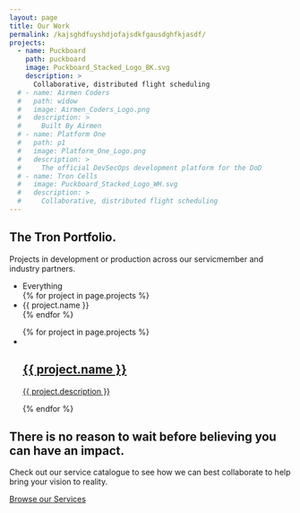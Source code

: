 ```yaml
---
layout: page
title: Our Work
permalink: /kajsghdfuyshdjofajsdkfgausdghfkjasdf/
projects:
  - name: Puckboard
    path: puckboard
    image: Puckboard_Stacked_Logo_BK.svg
    description: >
      Collaborative, distributed flight scheduling
  # - name: Airmen Coders
  #   path: widow
  #   image: Airmen_Coders_Logo.png
  #   description: >
  #     Built By Airmen
  # - name: Platform One
  #   path: p1
  #   image: Platform_One_Logo.png
  #   description: >
  #     The official DevSecOps development platform for the DoD
  # - name: Tron Cells
  #   image: Puckboard_Stacked_Logo_WH.svg
  #   description: >
  #     Collaborative, distributed flight scheduling
---
```


<!-- Slider Start -->
<section id="global-header">
    <div class="container">
        <div class="row">
            <div class="col-md-12">
                <div class="block">
                    <h1>The Tron Portfolio.</h1>
                    <p>Projects in development or production across our servicmember and industry partners.</p>
                </div>
            </div>
        </div>
    </div>
</section>

<!-- Portfolio Start -->
<section id="portfolio-work">
    <div class="container">
        <div class="row">
          <div class="col-md-12">
            <div class="block">
              <div class="portfolio-menu">
                <ul>
                    <li class="filter" data-filter="all">Everything</li>
                    {% for project in page.projects %}
                    <li class="filter" data-filter=".{{ project.path }}">{{ project.name }}</li>
                    {% endfor %}
                </ul>
              </div>
              <div class="portfolio-contant">
                <ul id="portfolio-contant-active">
                    {% for project in page.projects %}
                    <li class="mix {{ project.path }}">
                      <a href="{{ '/portfolio/' | append: project.path  | relative_url }}">
                        <img src="{{ '/img/portfolio/' | append: project.image  | relative_url }}" alt="">
                        <div class="overly">
                          <div class="position-center">
                            <h2>{{ project.name }}</h2>
                            <p>{{ project.description }}</p>
                          </div>
                        </div>
                      </a>
                   </li>
                   {% endfor %}
                </ul>
              </div>
            </div>
          </div>
        </div>
    </div>
</section>

<!-- Clients Logo Section Start -->
<!-- <section id="clients-logo-section">
  <div class="container">
    <div class="row">
      <div class="col-md-12">
        <div class="block">
          <div id="clients-logo" class="owl-carousel">
            <div class="clients-logo-img">
              <img src="{{ '/img/clients/clients-logo1.png' | relative_url }}" alt="Features">
            </div>
            <div class="clients-logo-img">
              <img src="{{ '/img/clients/clients-logo2.png' | relative_url }}" alt="Features">
            </div>
            <div class="clients-logo-img">
              <img src="{{ '/img/clients/clients-logo3.png' | relative_url }}" alt="Features">
            </div>
            <div class="clients-logo-img">
              <img src="{{ '/img/clients/clients-logo4.png' | relative_url }}" alt="Features">
            </div>
            <div class="clients-logo-img">
              <img src="{{ '/img/clients/clients-logo5.png' | relative_url }}" alt="Features">
            </div>
            <div class="clients-logo-img">
              <img src="{{ '/img/clients/clients-logo3.png' | relative_url }}" alt="Features">
            </div>
            <div class="clients-logo-img">
              <img src="{{ '/img/clients/clients-logo2.png' | relative_url }}" alt="Features">
            </div>
            <div class="clients-logo-img">
              <img src="{{ '/img/clients/clients-logo5.png' | relative_url }}" alt="Features">
            </div>
            <div class="clients-logo-img">
              <img src="{{ '/img/clients/clients-logo1.png' | relative_url }}" alt="Features">
            </div>
            <div class="clients-logo-img">
              <img src="{{ '/img/clients/clients-logo4.png' | relative_url }}" alt="Features">
            </div>
            <div class="clients-logo-img">
              <img src="{{ '/img/clients/clients-logo5.png' | relative_url }}" alt="Features">
            </div>
            <div class="clients-logo-img">
              <img src="{{ '/img/clients/clients-logo3.png' | relative_url }}" alt="Features">
            </div>
          </div>
        </div>
      </div>
    </div>
  </div>
</section> -->


<!-- Call to action Start -->
<section id="call-to-action">
  <div class="container">
    <div class="row">
      <div class="col-md-12">
        <div class="block">
          <h2>There is no reason to wait before believing you can have an impact.</h2>
          <p>Check out our service catalogue to see how we can best collaborate to help bring your vision to reality.</p>
          <a class="btn btn-default btn-call-to-action" href="{{ '/#service' | relative_url }}" >Browse our Services</a>
        </div>
      </div>
    </div>
  </div>
</section>
